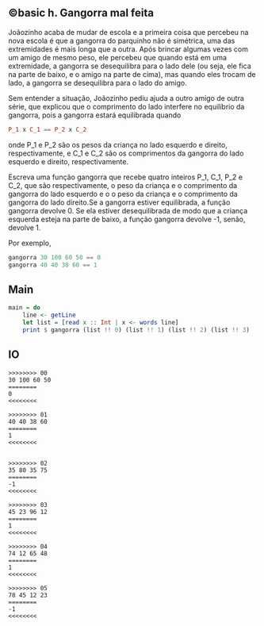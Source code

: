 ## ©basic h. Gangorra mal feita

Joãozinho acaba de mudar de escola e a primeira coisa que percebeu na nova escola é que a gangorra do parquinho não é simétrica, uma das extremidades é mais longa que a outra. Após brincar algumas vezes com um amigo de mesmo peso, ele percebeu que quando está em uma extremidade, a gangorra se desequilibra para o lado dele (ou seja, ele fica na parte de baixo, e o amigo na parte de cima), mas quando eles trocam de lado, a gangorra se desequilibra para o lado do amigo.

Sem entender a situação, Joãozinho pediu ajuda a outro amigo de outra série, que explicou que o comprimento do lado interfere no equilíbrio da gangorra, pois a gangorra estará equilibrada quando

```hs
P_1 x C_1 == P_2 x C_2
```

onde P_1 e P_2 são os pesos da criança no lado esquerdo e direito, respectivamente, e C_1 e C_2 são os comprimentos da gangorra do lado esquerdo e direito, respectivamente.

Escreva uma função gangorra que recebe quatro inteiros P_1, C_1, P_2 e C_2, que são respectivamente, o peso da criança e o comprimento da gangorra do lado esquerdo e o o peso da criança e o comprimento da gangorra do lado direito.Se a gangorra estiver equilibrada, a função gangorra devolve 0. Se ela estiver desequilibrada de modo que a criança esquerda esteja na parte de baixo, a função gangorra devolve -1, senão, devolve 1.

Por exemplo,

```hs
gangorra 30 100 60 50 == 0
gangorra 40 40 38 60 == 1
```

## Main

```hs
main = do
    line <- getLine
    let list = [read x :: Int | x <- words line]
    print $ gangorra (list !! 0) (list !! 1) (list !! 2) (list !! 3)
```

## IO
```
>>>>>>>> 00
30 100 60 50
========
0
<<<<<<<<

>>>>>>>> 01
40 40 38 60
========
1
<<<<<<<<


>>>>>>>> 02
35 80 35 75
========
-1
<<<<<<<<

>>>>>>>> 03
45 23 96 12
========
1
<<<<<<<<

>>>>>>>> 04
74 12 65 48
========
1
<<<<<<<<

>>>>>>>> 05
78 45 12 23
========
-1
<<<<<<<<
```

